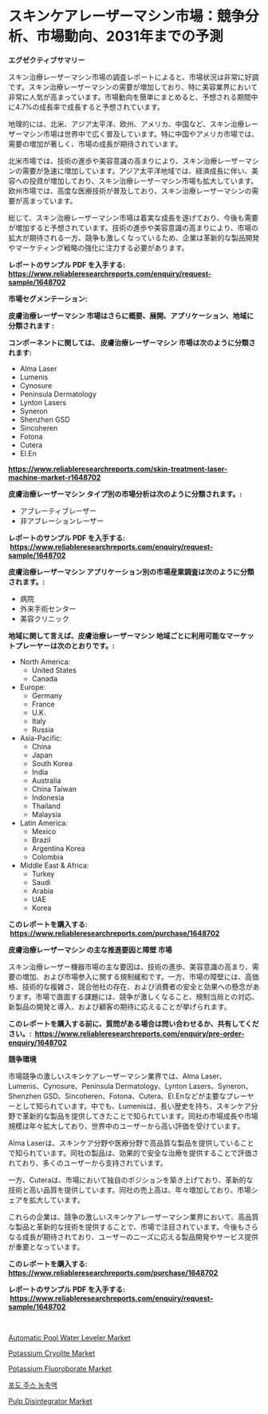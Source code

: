 <p><h1>スキンケアレーザーマシン市場：競争分析、市場動向、2031年までの予測</h1></p><p><strong>エグゼクティブサマリー</strong></p>
<p><p>スキン治療レーザーマシン市場の調査レポートによると、市場状況は非常に好調です。スキン治療レーザーマシンの需要が増加しており、特に美容業界において非常に人気が高まっています。市場動向を簡単にまとめると、予想される期間中に4.7%の成長率で成長すると予想されています。</p><p>地理的には、北米、アジア太平洋、欧州、アメリカ、中国など、スキン治療レーザーマシン市場は世界中で広く普及しています。特に中国やアメリカ市場では、需要の増加が著しく、市場の成長が期待されています。</p><p>北米市場では、技術の進歩や美容意識の高まりにより、スキン治療レーザーマシンの需要が急速に増加しています。アジア太平洋地域では、経済成長に伴い、美容への投資が増加しており、スキン治療レーザーマシン市場も拡大しています。欧州市場では、高度な医療技術が普及しており、スキン治療レーザーマシンの需要が高まっています。</p><p>総じて、スキン治療レーザーマシン市場は着実な成長を遂げており、今後も需要が増加すると予想されています。技術の進歩や美容意識の高まりにより、市場の拡大が期待される一方、競争も激しくなっているため、企業は革新的な製品開発やマーケティング戦略の強化に注力する必要があります。</p></p>
<p><strong>レポートのサンプル PDF を入手する: <a href="https://www.reliableresearchreports.com/enquiry/request-sample/1648702">https://www.reliableresearchreports.com/enquiry/request-sample/1648702</a></strong></p>
<p><strong>市場セグメンテーション:</strong></p>
<p><strong> 皮膚治療レーザーマシン 市場はさらに概要、展開、アプリケーション、地域に分類されます :</strong></p>
<p><strong>コンポーネントに関しては、 皮膚治療レーザーマシン 市場は次のように分類されます: &nbsp;</strong></p>
<p><ul><li>Alma Laser</li><li>Lumenis</li><li>Cynosure</li><li>Peninsula Dermatology</li><li>Lynton Lasers</li><li>Syneron</li><li>Shenzhen GSD</li><li>Sincoheren</li><li>Fotona</li><li>Cutera</li><li>El.En</li></ul></p>
<p><strong><a href="https://www.reliableresearchreports.com/skin-treatment-laser-machine-market-r1648702">https://www.reliableresearchreports.com/skin-treatment-laser-machine-market-r1648702</a></strong></p>
<p><strong> 皮膚治療レーザーマシン タイプ別の市場分析は次のように分類されます。:</strong></p>
<p><ul><li>アブレーティブレーザー</li><li>非アブレーションレーザー</li></ul></p>
<p><strong>レポートのサンプル PDF を入手する: &nbsp;<a href="https://www.reliableresearchreports.com/enquiry/request-sample/1648702">https://www.reliableresearchreports.com/enquiry/request-sample/1648702</a></strong></p>
<p><strong> 皮膚治療レーザーマシン アプリケーション別の市場産業調査は次のように分類されます。:</strong></p>
<p><ul><li>病院</li><li>外来手術センター</li><li>美容クリニック</li></ul></p>
<p><strong>地域に関して言えば、皮膚治療レーザーマシン 地域ごとに利用可能なマーケットプレーヤーは次のとおりです。:</strong></p>
<p><ul>
    <li>
        North America:
        <ul>
            <li>United States</li>
            <li>Canada</li>
        </ul>
    </li>
    <li>
        Europe:
        <ul>
            <li>Germany</li>
            <li>France</li>
            <li>U.K.</li>
            <li>Italy</li>
            <li>Russia</li>
        </ul>
    </li>
    <li>
        Asia-Pacific:
        <ul>
            <li>China</li>
            <li>Japan</li>
            <li>South Korea</li>
            <li>India</li>
            <li>Australia</li>
            <li>China Taiwan</li>
            <li>Indonesia</li>
            <li>Thailand</li>
            <li>Malaysia</li>
        </ul>
    </li>
    <li>
        Latin America:
        <ul>
            <li>Mexico</li>
            <li>Brazil</li>
            <li>Argentina Korea</li>
            <li>Colombia</li>
        </ul>
    </li>
    <li>
        Middle East & Africa:
        <ul>
            <li>Turkey</li>
            <li>Saudi</li>
            <li>Arabia</li>
            <li>UAE</li>
            <li>Korea</li>
        </ul>
    </li>
    </ul></p>
<p><strong>このレポートを購入する: &nbsp;<a href="https://www.reliableresearchreports.com/purchase/1648702">https://www.reliableresearchreports.com/purchase/1648702</a></strong></p>
<p><strong>皮膚治療レーザーマシン の主な推進要因と障壁 市場</strong></p>
<p><p>スキン治療レーザー機器市場の主な要因は、技術の進歩、美容意識の高まり、需要の増加、および市場参入に関する規制緩和です。一方、市場の障壁には、高価格、技術的な複雑さ、競合他社の存在、および消費者の安全と効果への懸念があります。市場で直面する課題には、競争が激しくなること、規制当局との対応、新製品の開発と導入、および顧客の期待に応えることが挙げられます。</p></p>
<p><strong>このレポートを購入する前に、質問がある場合は問い合わせるか、共有してください。:&nbsp; <a href="https://www.reliableresearchreports.com/enquiry/pre-order-enquiry/1648702">https://www.reliableresearchreports.com/enquiry/pre-order-enquiry/1648702</a></strong></p>
<p><strong>競争環境</strong></p>
<p><p>市場競争の激しいスキンケアレーザーマシン業界では、Alma Laser、Lumenis、Cynosure、Peninsula Dermatology、Lynton Lasers、Syneron、Shenzhen GSD、Sincoheren、Fotona、Cutera、El.Enなどが主要なプレーヤーとして知られています。中でも、Lumenisは、長い歴史を持ち、スキンケア分野で革新的な製品を提供してきたことで知られています。同社の市場成長や市場規模は年々拡大しており、世界中のユーザーから高い評価を受けています。</p><p>Alma Laserは、スキンケア分野や医療分野で高品質な製品を提供していることで知られています。同社の製品は、効果的で安全な治療を提供することで評価されており、多くのユーザーから支持されています。</p><p>一方、Cuteraは、市場において独自のポジションを築き上げており、革新的な技術と高い品質を提供しています。同社の売上高は、年々増加しており、市場シェアを拡大しています。</p><p>これらの企業は、競争の激しいスキンケアレーザーマシン業界において、高品質な製品と革新的な技術を提供することで、市場で注目されています。今後もさらなる成長が期待されており、ユーザーのニーズに応える製品開発やサービス提供が重要となっています。</p></p>
<p><strong>このレポートを購入する: &nbsp; <a href="https://www.reliableresearchreports.com/purchase/1648702">https://www.reliableresearchreports.com/purchase/1648702</a></strong></p>
<p><strong>レポートのサンプル PDF を入手する: &nbsp;<a href="https://www.reliableresearchreports.com/enquiry/request-sample/1648702">https://www.reliableresearchreports.com/enquiry/request-sample/1648702</a></strong><strong></strong></p>
<p>&nbsp;</p>
<p><p><a href="https://github.com/gdfhhhj/Market-Research-Report-List-4/blob/main/automatic-pool-water-leveler-market.md">Automatic Pool Water Leveler Market</a></p><p><a href="https://issuu.com/reportprime-2/docs/potassium-cryolite-market-size-2030.pptx">Potassium Cryolite Market</a></p><p><a href="https://issuu.com/reportprime-2/docs/potassium-fluoroborate-market-size-2030.pptx">Potassium Fluoroborate Market</a></p><p><a href="https://medium.com/@cierrahayes645/%ED%8F%AC%EB%8F%84-%EC%A3%BC%EC%8A%A4-%EB%86%8D%EC%B6%95%EC%95%A1-%EC%8B%9C%EC%9E%A5-%ED%8A%B8%EB%A0%8C%EB%93%9C-%EC%98%88%EC%B8%A1-%EB%B0%8F-%EA%B2%BD%EC%9F%81-%EB%B6%84%EC%84%9D-2031%EB%85%84%EA%B9%8C%EC%A7%80-5c59ce3b7012">포도 주스 농축액</a></p><p><a href="https://github.com/julyju69/Market-Research-Report-List-2/blob/main/pulp-disintegrator-market.md">Pulp Disintegrator Market</a></p></p>